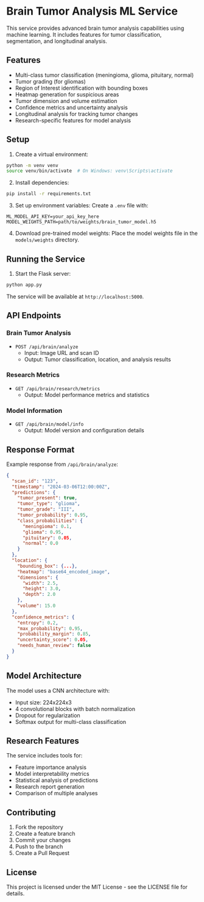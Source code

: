 # Brain Tumor Analysis ML Service

This service provides advanced brain tumor analysis capabilities using machine learning. It includes features for tumor classification, segmentation, and longitudinal analysis.

## Features

- Multi-class tumor classification (meningioma, glioma, pituitary, normal)
- Tumor grading (for gliomas)
- Region of Interest identification with bounding boxes
- Heatmap generation for suspicious areas
- Tumor dimension and volume estimation
- Confidence metrics and uncertainty analysis
- Longitudinal analysis for tracking tumor changes
- Research-specific features for model analysis

## Setup

1. Create a virtual environment:
```bash
python -m venv venv
source venv/bin/activate  # On Windows: venv\Scripts\activate
```

2. Install dependencies:
```bash
pip install -r requirements.txt
```

3. Set up environment variables:
Create a `.env` file with:
```
ML_MODEL_API_KEY=your_api_key_here
MODEL_WEIGHTS_PATH=path/to/weights/brain_tumor_model.h5
```

4. Download pre-trained model weights:
Place the model weights file in the `models/weights` directory.

## Running the Service

1. Start the Flask server:
```bash
python app.py
```

The service will be available at `http://localhost:5000`.

## API Endpoints

### Brain Tumor Analysis
- `POST /api/brain/analyze`
  - Input: Image URL and scan ID
  - Output: Tumor classification, location, and analysis results

### Research Metrics
- `GET /api/brain/research/metrics`
  - Output: Model performance metrics and statistics

### Model Information
- `GET /api/brain/model/info`
  - Output: Model version and configuration details

## Response Format

Example response from `/api/brain/analyze`:
```json
{
  "scan_id": "123",
  "timestamp": "2024-03-06T12:00:00Z",
  "predictions": {
    "tumor_present": true,
    "tumor_type": "glioma",
    "tumor_grade": "III",
    "tumor_probability": 0.95,
    "class_probabilities": {
      "meningioma": 0.1,
      "glioma": 0.95,
      "pituitary": 0.05,
      "normal": 0.0
    }
  },
  "location": {
    "bounding_box": {...},
    "heatmap": "base64_encoded_image",
    "dimensions": {
      "width": 2.5,
      "height": 3.0,
      "depth": 2.0
    },
    "volume": 15.0
  },
  "confidence_metrics": {
    "entropy": 0.2,
    "max_probability": 0.95,
    "probability_margin": 0.85,
    "uncertainty_score": 0.05,
    "needs_human_review": false
  }
}
```

## Model Architecture

The model uses a CNN architecture with:
- Input size: 224x224x3
- 4 convolutional blocks with batch normalization
- Dropout for regularization
- Softmax output for multi-class classification

## Research Features

The service includes tools for:
- Feature importance analysis
- Model interpretability metrics
- Statistical analysis of predictions
- Research report generation
- Comparison of multiple analyses

## Contributing

1. Fork the repository
2. Create a feature branch
3. Commit your changes
4. Push to the branch
5. Create a Pull Request

## License

This project is licensed under the MIT License - see the LICENSE file for details. 